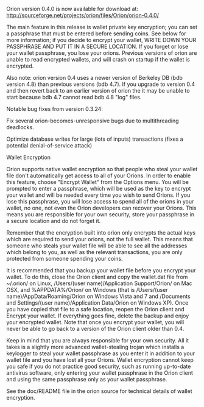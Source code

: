 Orion version 0.4.0 is now available for download at:
http://sourceforge.net/projects/orion/files/Orion/orion-0.4.0/

The main feature in this release is wallet private key encryption;
you can set a passphrase that must be entered before sending coins.
See below for more information; if you decide to encrypt your wallet,
WRITE DOWN YOUR PASSPHRASE AND PUT IT IN A SECURE LOCATION. If you
forget or lose your wallet passphrase, you lose your orions.
Previous versions of orion are unable to read encrypted wallets,
and will crash on startup if the wallet is encrypted.

Also note: orion version 0.4 uses a newer version of Berkeley DB
(bdb version 4.8) than previous versions (bdb 4.7). If you upgrade
to version 0.4 and then revert back to an earlier version of orion
the it may be unable to start because bdb 4.7 cannot read bdb 4.8
"log" files.


Notable bug fixes from version 0.3.24:

Fix several orion-becomes-unresponsive bugs due to multithreading
deadlocks.

Optimize database writes for large (lots of inputs) transactions
(fixes a potential denial-of-service attack)


Wallet Encryption

Orion supports native wallet encryption so that people who steal your
wallet file don't automatically get access to all of your Orions.
In order to enable this feature, choose "Encrypt Wallet" from the
Options menu.  You will be prompted to enter a passphrase, which
will be used as the key to encrypt your wallet and will be needed
every time you wish to send Orions.  If you lose this passphrase,
you will lose access to spend all of the orions in your wallet,
no one, not even the Orion developers can recover your Orions.
This means you are responsible for your own security, store your
passphrase in a secure location and do not forget it.

Remember that the encryption built into orion only encrypts the
actual keys which are required to send your orions, not the full
wallet.  This means that someone who steals your wallet file will
be able to see all the addresses which belong to you, as well as the
relevant transactions, you are only protected from someone spending
your coins.

It is recommended that you backup your wallet file before you
encrypt your wallet.  To do this, close the Orion client and
copy the wallet.dat file from ~/.orion/ on Linux, /Users/(user
name)/Application Support/Orion/ on Mac OSX, and %APPDATA%/Orion/
on Windows (that is /Users/(user name)/AppData/Roaming/Orion on
Windows Vista and 7 and /Documents and Settings/(user name)/Application
Data/Orion on Windows XP).  Once you have copied that file to a
safe location, reopen the Orion client and Encrypt your wallet.
If everything goes fine, delete the backup and enjoy your encrypted
wallet.  Note that once you encrypt your wallet, you will never be
able to go back to a version of the Orion client older than 0.4.

Keep in mind that you are always responsible for your own security.
All it takes is a slightly more advanced wallet-stealing trojan which
installs a keylogger to steal your wallet passphrase as you enter it
in addition to your wallet file and you have lost all your Orions.
Wallet encryption cannot keep you safe if you do not practice
good security, such as running up-to-date antivirus software, only
entering your wallet passphrase in the Orion client and using the
same passphrase only as your wallet passphrase.

See the doc/README file in the orion source for technical details
of wallet encryption.
